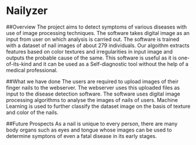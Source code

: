 # Nailyzer
##Overview
The project aims to detect symptoms of various diseases with use of image processing techniques.
The software takes digital image as an input from user on which analysis is carried out. The software is trained with a dataset of nail images of about 279 individuals. Our algoithm extracts features based on color textures and irregularities in input image and outputs the probable cause of the same.
This software is useful as it is one-of-its-kind and it can be used as a Self-diagnostic tool without the help of a medical professional.

##What we have done
The users are required to upload images of their finger nails to the webserver. The webserver uses this uploaded files as input to the disease detection software.
The software uses digital image processing algorithms to analyse the images of nails of users. Machine Learning is used to further classify the dataset image on the basis of texture and color of the nails.
 

##Future Prospects
As a nail is unique to every person, there are many body organs such as eyes and tongue whose images can be used to determine symptons of even a fatal disease in its early stages.



